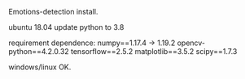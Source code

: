 Emotions-detection install.

ubuntu 18.04
 update python to 3.8

requirement dependence:
 numpy==1.17.4 -> 1.19.2
 opencv-python==4.2.0.32
 tensorflow==2.5.2
 matplotlib==3.5.2
 scipy==1.7.3

windows/linux OK.
